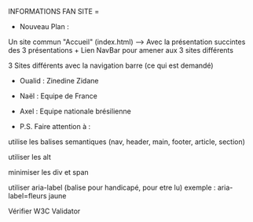 INFORMATIONS FAN SITE =

- Nouveau Plan :

Un site commun "Accueil" (index.html) --> Avec la présentation succintes des 3 présentations + Lien NavBar pour amener aux 3 sites différents

3 Sites différents avec la navigation barre (ce qui est demandé)

- Oualid : Zinedine Zidane

- Naël : Equipe de France

- Axel : Equipe nationale brésilienne


- P.S.
Faire attention à :

utilise les balises semantiques (nav, header, main, footer, article, section)

utiliser les alt

minimiser les div et span

utiliser aria-label (balise pour handicapé, pour etre lu) exemple : aria-label=fleurs jaune

Vérifier W3C Validator
